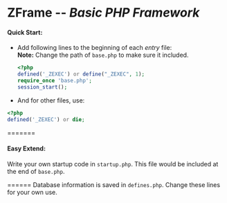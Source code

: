 # ZFrame -- *Basic PHP Framework*

#### Quick Start:
* Add following lines to the beginning of each *entry* file:  
  **Note:** Change the path of `base.php` to make sure it included.  
  ```php
  <?php
  defined('_ZEXEC') or define("_ZEXEC", 1);
  require_once 'base.php';
  session_start();
  ```
  
* And for other files, use:
```php
<?php
defined('_ZEXEC') or die;
```

=======
#### Easy Extend:
Write your own startup code in `startup.php`. This file would be included at the end of `base.php`.

======
Database information is saved in `defines.php`. Change these lines for your own use.
